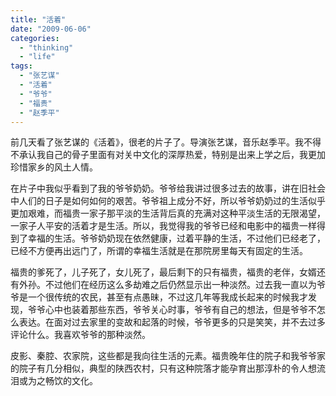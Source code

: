 ```yaml
---
title: "活着"
date: "2009-06-06"
categories: 
  - "thinking"
  - "life"
tags: 
  - "张艺谋"
  - "活着"
  - "爷爷"
  - "福贵"
  - "赵季平"
---
```


前几天看了张艺谋的《活着》，很老的片子了。导演张艺谋，音乐赵季平。我不得不承认我自己的骨子里面有对关中文化的深厚热爱，特别是出来上学之后，我更加珍惜家乡的风土人情。

在片子中我似乎看到了我的爷爷奶奶。爷爷给我讲过很多过去的故事，讲在旧社会中人们的日子是如何如何的艰苦。爷爷祖上成分不好，所以爷爷奶奶过的生活似乎更加艰难，而福贵一家子那平淡的生活背后真的充满对这种平淡生活的无限渴望，一家子人平安的活着才是生活。所以，我觉得我的爷爷已经和电影中的福贵一样得到了幸福的生活。爷爷奶奶现在依然健康，过着平静的生活，不过他们已经老了，已经不方便再出远门了，所谓的幸福生活就是在那院房里每天有固定的生活。

福贵的爹死了，儿子死了，女儿死了，最后剩下的只有福贵，福贵的老伴，女婿还有外孙。不过他们在经历这么多劫难之后仍然显示出一种淡然。过去我一直以为爷爷是一个很传统的农民，甚至有点愚昧，不过这几年等我成长起来的时候我才发现，爷爷心中也装着那些东西，爷爷关心时事，爷爷有自己的想法，但是爷爷不怎么表达。在面对过去家里的变故和起落的时候，爷爷更多的只是笑笑，并不去过多评论什么。我喜欢爷爷的那种淡然。

皮影、秦腔、农家院，这些都是我向往生活的元素。福贵晚年住的院子和我爷爷家的院子有几分相似，典型的陕西农村，只有这种院落才能孕育出那淳朴的令人想流泪或为之畅饮的文化。
